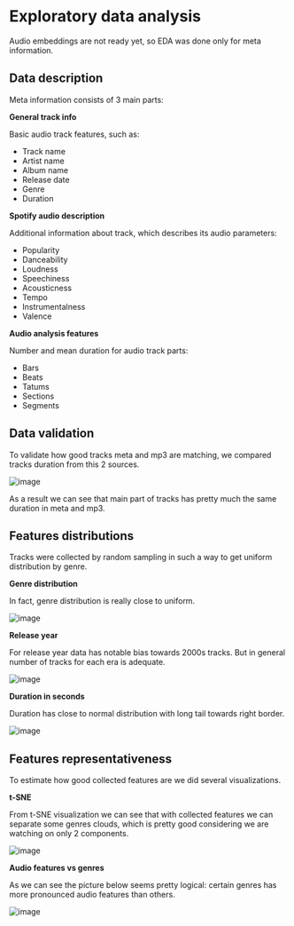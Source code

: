 # Exploratory data analysis

Audio embeddings are not ready yet, so EDA was done only for meta information.

## Data description

Meta information consists of 3 main parts:

**General track info**

Basic audio track features, such as:

- Track name
- Artist name
- Album name
- Release date
- Genre
- Duration

**Spotify audio description**

Additional information about track, which describes its audio parameters:

- Popularity
- Danceability
- Loudness
- Speechiness
- Acousticness
- Tempo
- Instrumentalness
- Valence

**Audio analysis features**

Number and mean duration for audio track parts:

- Bars
- Beats
- Tatums
- Sections
- Segments

## Data validation

To validate how good tracks meta and mp3 are matching, we compared tracks duration from this 2 sources.

![image](https://github.com/slavkostrov/playlist_selection/assets/56652212/b1c9a5ab-f899-4229-9b90-3ebcebd8f67f)

As a result we can see that main part of tracks has pretty much the same duration in meta and mp3.

## Features distributions

Tracks were collected by random sampling in such a way to get uniform distribution by genre.

**Genre distribution**

In fact, genre distribution is really close to uniform.

![image](https://github.com/slavkostrov/playlist_selection/assets/56652212/d5b955fa-0ada-4ec8-b383-903034821486)

**Release year**

For release year data has notable bias towards 2000s tracks. But in general number of tracks for each era is adequate.

![image](https://github.com/slavkostrov/playlist_selection/assets/56652212/6fd9f073-c3fe-4edb-a3c6-fc19847e623f)

**Duration in seconds**

Duration has close to normal distribution with long tail towards right border.

![image](https://github.com/slavkostrov/playlist_selection/assets/56652212/dd7ebc46-1e36-4b11-b7f4-8487a7467dcf)


## Features representativeness

To estimate how good collected features are we did several visualizations.

**t-SNE**

From t-SNE visualization we can see that with collected features we can separate some genres clouds, which is pretty 
good considering we are watching on only 2 components.

![image](https://github.com/slavkostrov/playlist_selection/assets/56652212/5b45b2e3-4674-4cc1-a67c-da5cda50bcd5)


**Audio features vs genres**

As we can see the picture below seems pretty logical: certain genres has more pronounced audio features than others.

![image](https://github.com/slavkostrov/playlist_selection/assets/56652212/a987fbe5-70b6-4f50-9267-a9070b22e5e9)
